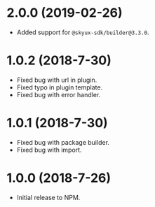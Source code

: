 # 2.0.0 (2019-02-26)

- Added support for `@skyux-sdk/builder@3.3.0`.

# 1.0.2 (2018-7-30)
- Fixed bug with url in plugin.
- Fixed typo in plugin template.
- Fixed bug with error handler.

# 1.0.1 (2018-7-30)

- Fixed bug with package builder.
- Fixed bug with import.

# 1.0.0 (2018-7-26)

- Initial release to NPM.
